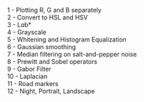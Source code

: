 1 - Plotting R, G and B separately  
2 - Convert to HSL and HSV  
3 - L*a*b*  
4 - Grayscale  
5 - Whitening and Histogram Equalization  
6 - Gaussian smoothing  
7 - Median filtering on salt-and-pepper noise  
8 - Prewitt and Sobel operators  
9 - Gabor Filter  
10 - Laplacian  
11 - Road markers  
12 - Night, Portrait, Landscape  
